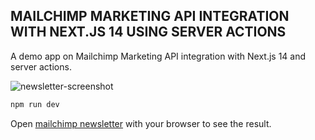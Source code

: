 ## MAILCHIMP MARKETING API INTEGRATION WITH NEXT.JS 14 USING SERVER ACTIONS

 A demo app on Mailchimp Marketing API integration with Next.js 14 and server actions.

![newsletter-screenshot](https://github.com/fabdul88/Next14-Server-Actions-Mailchimp-API/assets/60126985/f8c3288f-944e-4cc3-93c0-e1188252be05)

```bash
npm run dev
```

Open <a href="https://next14-server-actions-mailchimp-api.vercel.app" target="_blank">mailchimp newsletter</a> with your browser to see the result.

